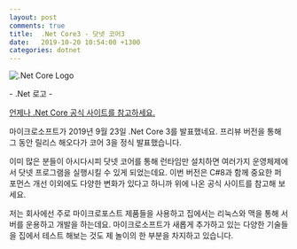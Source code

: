 ```yaml
---
layout: post
comments: true
title:  .Net Core3 - 닷넷 코어3
date:   2019-10-20 10:54:00 +1300
categories: dotnet
---
```


<div class="post-head">
    <img src="{{ site.url }}/assets/images/DotNetCore1.png" alt=".Net Core Logo"/>
    <p class="image-description">- .Net 로고 -</p>
</div>

<a href="https://devblogs.microsoft.com/dotnet/announcing-net-core-3-0/">언제나 .Net Core 공식 사이트를 참고하세요.</a>

마이크로소프트가 2019년 9월 23일 .Net Core 3를 발표했네요. 프리뷰 버전을 통해 그 동안 릴리스 해오다가 코어 3을 정식 발표했습니다.

이미 많은 분들이 아시다시피 닷넷 코어를 통해 런타임만 설치하면 여러가지 운영체제에서 닷넷 프로그램을 실행시킬 수 있게 되었는데요. 이번 버전은 C#8과 함께 중요한 퍼포먼스 개선 이외에도 다양한 변화가 있다고 하니까 위에 나온 공식 사이트를 참고해 보세요.

저는 회사에선 주로 마이크로포스트 제품들을 사용하고 집에서는 리눅스와 맥을 통해 서버를 운용하고 개발을 하는데요. 마이크로소프트가 새롭게 추가하고 있는 다양한 기술들을 집에서 테스트 해보는 것도 제 놀이의 한 부분을 차지하고 있습니다.